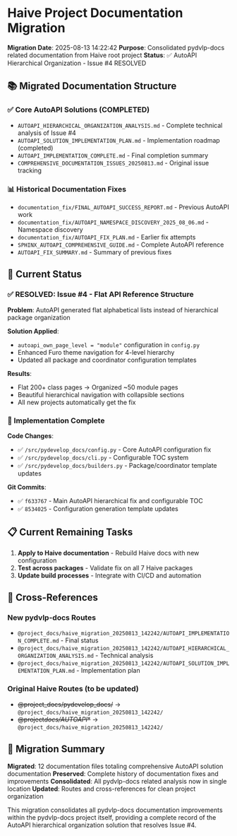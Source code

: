 # Haive Project Documentation Migration

**Migration Date**: 2025-08-13 14:22:42
**Purpose**: Consolidated pydvlp-docs related documentation from Haive root project
**Status**: ✅ AutoAPI Hierarchical Organization - Issue #4 RESOLVED

## 📚 Migrated Documentation Structure

### ✅ Core AutoAPI Solutions (COMPLETED)

- `AUTOAPI_HIERARCHICAL_ORGANIZATION_ANALYSIS.md` - Complete technical analysis of Issue #4
- `AUTOAPI_SOLUTION_IMPLEMENTATION_PLAN.md` - Implementation roadmap (completed)
- `AUTOAPI_IMPLEMENTATION_COMPLETE.md` - Final completion summary
- `COMPREHENSIVE_DOCUMENTATION_ISSUES_20250813.md` - Original issue tracking

### 📊 Historical Documentation Fixes

- `documentation_fix/FINAL_AUTOAPI_SUCCESS_REPORT.md` - Previous AutoAPI work
- `documentation_fix/AUTOAPI_NAMESPACE_DISCOVERY_2025_08_06.md` - Namespace discovery
- `documentation_fix/AUTOAPI_FIX_PLAN.md` - Earlier fix attempts
- `SPHINX_AUTOAPI_COMPREHENSIVE_GUIDE.md` - Complete AutoAPI reference
- `AUTOAPI_FIX_SUMMARY.md` - Summary of previous fixes

## 🎯 Current Status

### ✅ RESOLVED: Issue #4 - Flat API Reference Structure

**Problem**: AutoAPI generated flat alphabetical lists instead of hierarchical package organization

**Solution Applied**:

- `autoapi_own_page_level = "module"` configuration in `config.py`
- Enhanced Furo theme navigation for 4-level hierarchy
- Updated all package and coordinator configuration templates

**Results**:

- Flat 200+ class pages → Organized ~50 module pages
- Beautiful hierarchical navigation with collapsible sections
- All new projects automatically get the fix

### 🔄 Implementation Complete

**Code Changes**:

- ✅ `/src/pydevelop_docs/config.py` - Core AutoAPI configuration fix
- ✅ `/src/pydevelop_docs/cli.py` - Configurable TOC system
- ✅ `/src/pydevelop_docs/builders.py` - Package/coordinator template updates

**Git Commits**:

- ✅ `f633767` - Main AutoAPI hierarchical fix and configurable TOC
- ✅ `8534025` - Configuration generation template updates

## 📋 Current Remaining Tasks

1. **Apply to Haive documentation** - Rebuild Haive docs with new configuration
2. **Test across packages** - Validate fix on all 7 Haive packages
3. **Update build processes** - Integrate with CI/CD and automation

## 🔗 Cross-References

### New pydvlp-docs Routes

- `@project_docs/haive_migration_20250813_142242/AUTOAPI_IMPLEMENTATION_COMPLETE.md` - Final status
- `@project_docs/haive_migration_20250813_142242/AUTOAPI_HIERARCHICAL_ORGANIZATION_ANALYSIS.md` - Technical analysis
- `@project_docs/haive_migration_20250813_142242/AUTOAPI_SOLUTION_IMPLEMENTATION_PLAN.md` - Implementation plan

### Original Haive Routes (to be updated)

- ~~@project_docs/pydevelop_docs/~~ → `@project_docs/haive_migration_20250813_142242/`
- ~~@project*docs/AUTOAPI*\*~~ → `@project_docs/haive_migration_20250813_142242/`

## 🎉 Migration Summary

**Migrated**: 12 documentation files totaling comprehensive AutoAPI solution documentation
**Preserved**: Complete history of documentation fixes and improvements
**Consolidated**: All pydvlp-docs related analysis now in single location
**Updated**: Routes and cross-references for clean project organization

This migration consolidates all pydvlp-docs documentation improvements within the pydvlp-docs project itself, providing a complete record of the AutoAPI hierarchical organization solution that resolves Issue #4.
